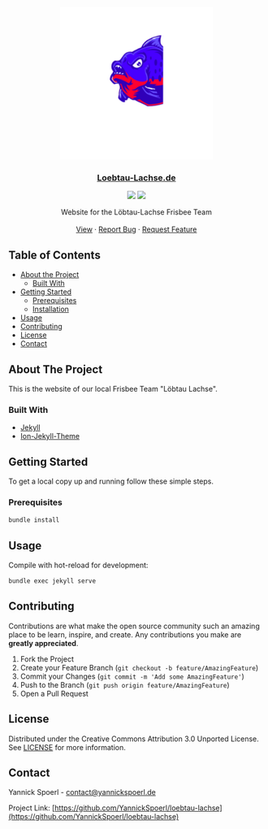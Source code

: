 <br />
<p align="center">
  <a href="https://github.com/YannickSpoerl/loebtau-lachse">
    <img src="https://github.com/YannickSpoerl/loebtau-lachse/blob/main/images/mstile-150x150.png" alt="Logo" width="300" height="300">
  </a>

  <h3 align="center"><a href="https://loebtau-lachse.de/">Loebtau-Lachse.de</a></h3>
  <p align="center">
  <img src="https://img.shields.io/github/license/yannickspoerl/loebtau-lachse"/>
  <img src="https://img.shields.io/github/workflow/status/yannickspoerl/loebtau-lachse/Page%20Build"/>
  </p>
  
  <p align="center">
    Website for the Löbtau-Lachse Frisbee Team
    <br />
    <br />
    <a href="https://loebtau-lachse.de">View</a>
    ·
    <a href="https://github.com/YannickSpoerl/loebtau-lachse/issues">Report Bug</a>
    ·
    <a href="https://github.com/YannickSpoerl/loebtau-lachse/issues">Request Feature</a>
  </p>
</p>



<!-- TABLE OF CONTENTS -->
## Table of Contents

* [About the Project](#about-the-project)
  * [Built With](#built-with)
* [Getting Started](#getting-started)
  * [Prerequisites](#prerequisites)
  * [Installation](#installation)
* [Usage](#usage)
* [Contributing](#contributing)
* [License](#license)
* [Contact](#contact)



<!-- ABOUT THE PROJECT -->
## About The Project

This is the website of our local Frisbee Team "Löbtau Lachse".


### Built With

* [Jekyll](https://jekyllrb.com/)
* [Ion-Jekyll-Theme](https://github.com/old-jekyll-templates/Ion-Jekyll-Theme)


<!-- GETTING STARTED -->
## Getting Started

To get a local copy up and running follow these simple steps.

### Prerequisites

```sh
bundle install
```

<!-- USAGE EXAMPLES -->
## Usage

Compile with hot-reload for development:
```sh
bundle exec jekyll serve
```

<!-- CONTRIBUTING -->
## Contributing

Contributions are what make the open source community such an amazing place to be learn, inspire, and create. Any contributions you make are **greatly appreciated**.

1. Fork the Project
2. Create your Feature Branch (`git checkout -b feature/AmazingFeature`)
3. Commit your Changes (`git commit -m 'Add some AmazingFeature'`)
4. Push to the Branch (`git push origin feature/AmazingFeature`)
5. Open a Pull Request



<!-- LICENSE -->
## License

Distributed under the Creative Commons Attribution 3.0 Unported License. See [LICENSE](https://github.com/YannickSpoerl/loebtau-lachse/blob/main/LICENSE) for more information.



<!-- CONTACT -->
## Contact

Yannick Spoerl - [contact@yannickspoerl.de](mailto:contact@yannickspoerl.de)

Project Link: [https://github.com/YannickSpoerl/loebtau-lachse](https://github.com/YannickSpoerl/loebtau-lachse)
